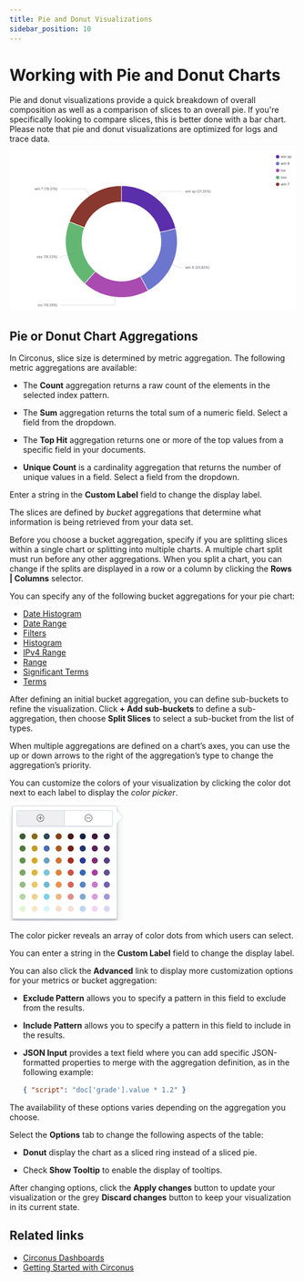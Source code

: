 ```yaml
---
title: Pie and Donut Visualizations
sidebar_position: 10
---
```


# Working with Pie and Donut Charts

Pie and donut visualizations provide a quick breakdown of overall composition as well as a comparison of slices to an overall pie. If you're specifically looking to compare slices, this is better done with a bar chart. Please note that pie and donut visualizations are optimized for logs and trace data.

![Pie and Donut Visualization](../img/visualizations-pie.png)

## Pie or Donut Chart Aggregations

In Circonus, slice size is determined by metric aggregation. The following metric aggregations are available:

- The **Count** aggregation returns a raw count of the elements in the selected index pattern.

- The **Sum** aggregation returns the total sum of a numeric field. Select a field from the dropdown.

- The **Top Hit** aggregation returns one or more of the top values from a specific field in your documents.

- **Unique Count** is a cardinality aggregation that returns the number of unique values in a field. Select a field from the dropdown.

Enter a string in the **Custom Label** field to change the display label.

The slices are defined by _bucket_ aggregations that determine what information is being retrieved from your data set.

Before you choose a bucket aggregation, specify if you are splitting slices within a single chart or splitting into multiple charts. A multiple chart split must run before any other aggregations. When you split a chart, you can change if the splits are displayed in a row or a column by clicking the **Rows | Columns** selector.

You can specify any of the following bucket aggregations for your pie chart:

- [Date Histogram](/circonus3/visualizations/aggregations/pipeline-agg/#sibling-pipeline-aggregations)
- [Date Range](/circonus3/visualizations/aggregations/pipeline-agg/#sibling-pipeline-aggregations)
- [Filters](/circonus3/visualizations/aggregations/pipeline-agg/#sibling-pipeline-aggregations)
- [Histogram](/circonus3/visualizations/aggregations/pipeline-agg/#sibling-pipeline-aggregations)
- [IPv4 Range](/circonus3/visualizations/aggregations/pipeline-agg/#sibling-pipeline-aggregations)
- [Range](/circonus3/visualizations/aggregations/pipeline-agg/#sibling-pipeline-aggregations)
- [Significant Terms](/circonus3/visualizations/aggregations/pipeline-agg/#sibling-pipeline-aggregations)
- [Terms](/circonus3/visualizations/aggregations/pipeline-agg/#sibling-pipeline-aggregations)

After defining an initial bucket aggregation, you can define sub-buckets to refine the visualization. Click **+ Add sub-buckets** to define a sub-aggregation, then choose **Split Slices** to select a sub-bucket from the list of types.

When multiple aggregations are defined on a chart’s axes, you can use the up or down arrows to the right of the aggregation’s type to change the aggregation’s priority.

You can customize the colors of your visualization by clicking the color dot next to each label to display the _color picker_.

![Color Picker](../img/visualizations-color_picker.png)

The color picker reveals an array of color dots from which users can select.

You can enter a string in the **Custom Label** field to change the display label.

You can also click the **Advanced** link to display more customization options for your metrics or bucket aggregation:

- **Exclude Pattern** allows you to specify a pattern in this field to exclude from the results.

- **Include Pattern** allows you to specify a pattern in this field to include in the results.

- **JSON Input** provides a text field where you can add specific JSON-formatted properties to merge with the aggregation definition, as in the following example:

  ```json
  { "script": "doc['grade'].value * 1.2" }
  ```

The availability of these options varies depending on the aggregation you choose.

Select the **Options** tab to change the following aspects of the table:

- **Donut** display the chart as a sliced ring instead of a sliced pie.

- Check **Show Tooltip** to enable the display of tooltips.

After changing options, click the **Apply changes** button to update your visualization or the grey **Discard changes** button to keep your visualization in its current state.

## Related links

- [Circonus Dashboards](/circonus3/dashboards/introduction/)
- [Getting Started with Circonus](/circonus3/getting-started/)
